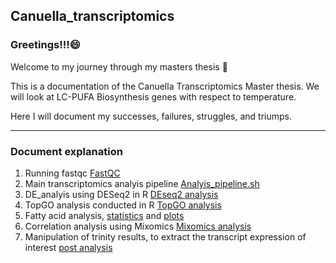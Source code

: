 ## Canuella_transcriptomics

### Greetings!!!:smile:

Welcome to my journey through my masters thesis
:tada:

This is a documentation of the Canuella Transcriptomics Master thesis. We will look at LC-PUFA Biosynthesis genes with respect to temperature.

Here I will document my successes, failures, struggles, and triumps.

---
### Document explanation

1. Running fastqc [FastQC](https://github.com/Asatsa/Canuella_transcriptomics/blob/main/scripts/fastqc.sh)
2. Main transcriptomics analyis pipeline [Analyis_pipeline.sh](https://github.com/Asatsa/Canuella_transcriptomics/blob/main/scripts/Analysis_pipeline.sh)
3. DE_analyis using DESeq2 in R  [DEseq2 analysis](https://github.com/Asatsa/Canuella_transcriptomics/blob/main/scripts/DE_Deseq2analysis_Canuella.R)
4. TopGO analysis conducted in R  [TopGO analysis](https://github.com/Asatsa/Canuella_transcriptomics/blob/main/scripts/TOPGO_Canuella.R)
5. Fatty acid analysis, [statistics](https://github.com/Asatsa/Canuella_transcriptomics/blob/main/scripts/CANUELA_FA_ANALYSIS.Rmd) and [plots](https://github.com/Asatsa/Canuella_transcriptomics/blob/main/scripts/Asatsa_FA.R)
6. Correlation analysis using Mixomics [Mixomics analysis](https://github.com/Asatsa/Canuella_transcriptomics/blob/main/scripts/MixOmics_Canuella.R)
7. Manipulation of trinity results, to extract the transcript expression of interest [post analysis](https://github.com/Asatsa/Canuella_transcriptomics/blob/main/scripts/post_manipulationscript)
